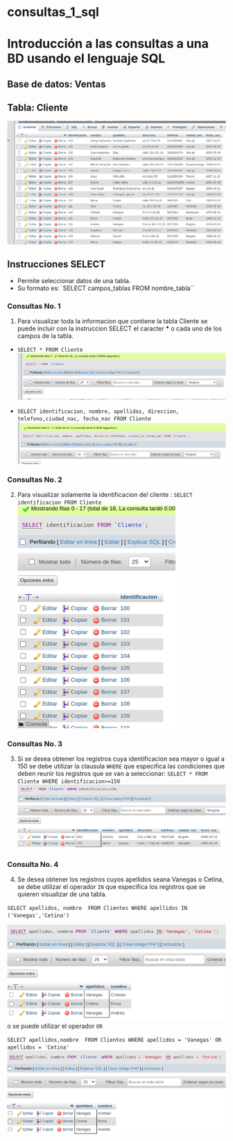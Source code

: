 # consultas_1_sql

# Introducción a las consultas a una BD usando el lenguaje SQL

## Base de datos: Ventas

## Tabla: Cliente

![Tabla Cliente](tabla_cliente.png)

## Instrucciones SELECT

- Permite seleccionar datos de una tabla.
- Su formato es: `SELECT campos_tablas FROM
  nombre_tabla``

### Consultas No. 1

1. Para visualizar toda la informacion que contiene la tabla Cliente se puede incluir con la instruccion SELECT el caracter **\*** o cada uno de los campos de la tabla.

- `SELECT * FROM Cliente`
  ![Consulta 1](consultas_1.png)

- `SELECT identificacion, nombre, apellidos, direccion, telefono,ciudad_nac, fecha_nac FROM Cliente`
![Consulta 1](consultas1_2.png)

### Consultas No. 2

2. Para visualizar solamente la identificacion del cliente : `SELECT identificacion FROM Cliente`
![Consulta 2](consultas2.png)

### Consultas No. 3

3. Si se desea obtener los registros cuya identificacion sea mayor o igual a 150 se debe utilizar la clausula `WHERE` que especifica las condiciones que deben reunir los registros que se van a seleccionar: `SELECT * FROM Cliente WHERE identificacion>=150`
![Consulta 3](consultas3.png)

### Consulta No. 4 

4. Se desea obtener los registros cuyos apellidos seana Vanegas o Cetina, se debe utilizar el operador `IN` que especifica los registros que se quieren visualizar de una tabla.

`SELECT apellidos, nombre  FROM Clientes WHERE apellidos IN ('Vanegas','Cetina')`

![Consulta 4](consultas4.png)
 o se puede utilizar el operador `OR`

`SELECT apellidos,nombre  FROM Clientes WHERE apellidos = 'Vanegas' OR apellidos = 'Cetina'`
![Consulta 4](consulta4_2.png)

